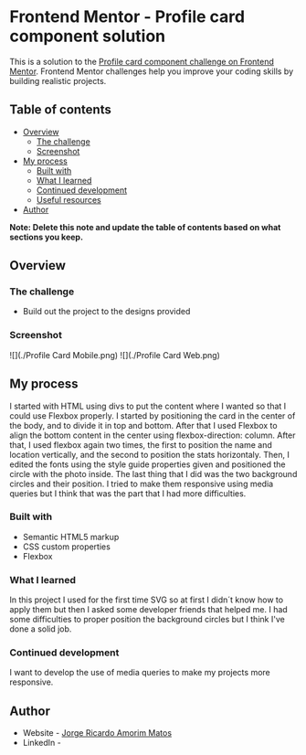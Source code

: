# Frontend Mentor - Profile card component solution

This is a solution to the [Profile card component challenge on Frontend Mentor](https://www.frontendmentor.io/challenges/profile-card-component-cfArpWshJ). Frontend Mentor challenges help you improve your coding skills by building realistic projects. 

## Table of contents

- [Overview](#overview)
  - [The challenge](#the-challenge)
  - [Screenshot](#screenshot)
- [My process](#my-process)
  - [Built with](#built-with)
  - [What I learned](#what-i-learned)
  - [Continued development](#continued-development)
  - [Useful resources](#useful-resources)
- [Author](#author)

**Note: Delete this note and update the table of contents based on what sections you keep.**

## Overview

### The challenge

- Build out the project to the designs provided

### Screenshot

![](./Profile Card Mobile.png)
![](./Profile Card Web.png)


## My process
  I started with HTML using divs to put the content where I wanted so that I could use Flexbox properly. I started by positioning the card in the center of the body, and to divide it in top and bottom. After that I used Flexbox to align the bottom content in the center using flexbox-direction: column. After that, I used flexbox again two times, the first to position the name and location vertically, and the second to position the stats horizontaly. Then, I edited the fonts using the style guide properties given and positioned the circle with the photo inside. The last thing that I did was the two background circles and their position. I tried to make them responsive using media queries but I think that was the part that I had more difficulties.

### Built with

- Semantic HTML5 markup
- CSS custom properties
- Flexbox

### What I learned

In this project I used for the first time SVG so at first I didn´t know how to apply them but then I asked some developer friends that helped me.
I had some difficulties to proper position the background circles but I think I've done a solid job.


### Continued development

I want to develop the use of media queries to make my projects more responsive.

## Author

- Website - [Jorge Ricardo Amorim Matos](https://www.your-site.com)
- LinkedIn - [](https://www.linkedin.com/in/jorge-ricardo-matos-090105179/)

